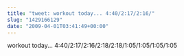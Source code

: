 ```yaml
---
title: "tweet: workout today... 4:40/2:17/2:16/"
slug: "1429166129"
date: "2009-04-01T03:41:49+00:00"
---
```

workout today... 4:40/2:17/2:16/2:18/2:18/1:05/1:05/1:05/1:05